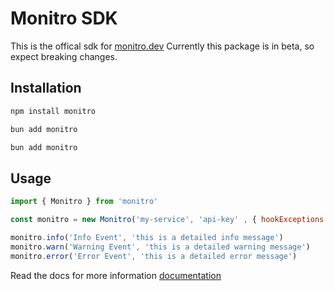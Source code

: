 # Monitro SDK 

This is the offical sdk for [monitro.dev](https://monitro.dev)
Currently this package is in beta, so expect breaking changes.
## Installation

```bash
npm install monitro
```
```bash
bun add monitro
```
```bash
bun add monitro
```
## Usage

```js
import { Monitro } from 'monitro'

const monitro = new Monitro('my-service', 'api-key' , { hookExceptions: true, dev: false })

monitro.info('Info Event', 'this is a detailed info message')
monitro.warn('Warning Event', 'this is a detailed warning message')
monitro.error('Error Event', 'this is a detailed error message')
```


Read the docs for more information [documentation](https://monitro.dev/docs)